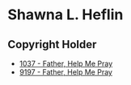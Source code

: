 # Shawna L. Heflin

## Copyright Holder

- [1037 - Father, Help Me Pray](/hymns/1037.md)
- [9197 - Father, Help Me Pray](/hymns/9197.md)

